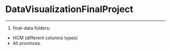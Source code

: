 # DataVisualizationFinalProject
---

1. final-data folders:
  - HCM (different columns types)
  - All provinces.